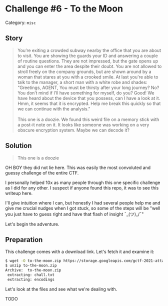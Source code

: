 # Challenge #6 - To the Moon

Category: `misc`

## Story

>You’re exiting a crowded subway nearby the office that you are about to visit. You are showing the guards your ID and answering a couple of routine questions. They are not impressed, but the gate opens up and you can enter the area despite their doubt. You are not allowed to stroll freely on the company grounds, but are shown around by a woman that stares at you with a crooked smile. At last you're able to talk to the manager, a short man with a white robe and shades: "Greetings, AGENT, You must be thirsty after your long journey? No? You don’t mind if I’ll have something for myself, do you? Good! We have heard about the device that you possess, can I have a look at it. Hmm, it seems that it is encrypted. Help me break this quickly so that we can continue with the analysis."<br/><br/>
>This one is a doozie. We found this weird file on a memory stick with a post-it note on it. It looks like someone was working on a very obscure encryption system. Maybe we can decode it?

## Solution

>This one is a doozie

OH BOY they did not lie here. This was easily the most convoluted and guessy challenge of the entire CTF.

I personally helped 10x as many people through this one specific challenge as I did for any other. I suspect if anyone found this repo, it was to see this writeup here.

I'll give intuition where I can, but honestly I had several people help me and give me crucial nudges when I got stuck, so some of the steps will be "well you just have to guess right and have that flash of insight ¯\_(ツ)_/¯"

Let's begin the adventure.

## Preparation

This challenge comes with a download link. Let's fetch it and examine it:

```sh
$ wget -O to-the-moon.zip https://storage.googleapis.com/gctf-2021-attachments-project/306a5e3c0faa213b4b3348366938020f90d38a41ae136a46547553fb3d6961c4bf598da6378092b4afd60f60a2510898c59d1a091961f0729c4839b1a6266a8f
$ unzip to-the-moon.zip
Archive:  to-the-moon.zip
 extracting: chall.txt
 extracting: encodings
```

Let's look at the files and see what we're dealing with.

TODO
